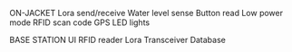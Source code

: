 ON-JACKET
Lora send/receive
Water level sense
Button read
Low power mode
RFID scan code
GPS
LED lights

BASE STATION
UI
RFID reader
Lora Transceiver
Database
